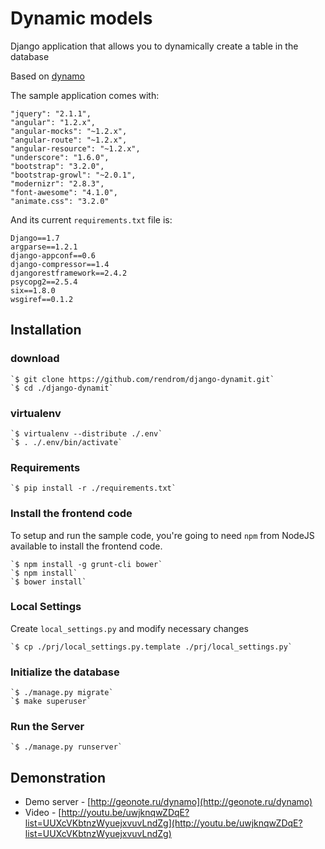 Dynamic models
==============

Django application that allows you to dynamically create a table in the database

Based on [dynamo](https://bitbucket.org/mhall119/dynamo/)

The sample application comes with:

```
"jquery": "2.1.1",
"angular": "1.2.x",
"angular-mocks": "~1.2.x",
"angular-route": "~1.2.x",
"angular-resource": "~1.2.x",
"underscore": "1.6.0",
"bootstrap": "3.2.0",
"bootstrap-growl": "~2.0.1",
"modernizr": "2.8.3",
"font-awesome": "4.1.0",
"animate.css": "3.2.0"
```

And its current `requirements.txt` file is:

```
Django==1.7
argparse==1.2.1
django-appconf==0.6
django-compressor==1.4
djangorestframework==2.4.2
psycopg2==2.5.4
six==1.8.0
wsgiref==0.1.2
```

## Installation

### download

    `$ git clone https://github.com/rendrom/django-dynamit.git`
    `$ cd ./django-dynamit`
    
### virtualenv

    `$ virtualenv --distribute ./.env`
    `$ . ./.env/bin/activate`
    
### Requirements

    `$ pip install -r ./requirements.txt`
    
### Install the frontend code

To setup and run the sample code, you're going to need `npm` from NodeJS available to install the frontend code.

    `$ npm install -g grunt-cli bower`
    `$ npm install`
    `$ bower install`
    
### Local Settings

Create `local_settings.py` and modify necessary changes

    `$ cp ./prj/local_settings.py.template ./prj/local_settings.py`
    
### Initialize the database

    `$ ./manage.py migrate`
    `$ make superuser`
    
### Run the Server

    `$ ./manage.py runserver`
    
## Demonstration

* Demo server - [http://geonote.ru/dynamo](http://geonote.ru/dynamo)
* Video - [http://youtu.be/uwjknqwZDqE?list=UUXcVKbtnzWyuejxvuvLndZg](http://youtu.be/uwjknqwZDqE?list=UUXcVKbtnzWyuejxvuvLndZg)